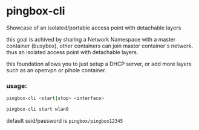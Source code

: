 # pingbox-cli

Showcase of an isolated/portable access point with detachable layers

this goal is achived by sharing a Network Namespace with a master container (busybox), other containers can join master container's network. thus an isolated access point with detachable layers.

this foundation allows you to just setup a DHCP server, or add more layers such as an openvpn or pihole container.

### usage:
```bash
pingbox-cli <start|stop> <interface>

pingbox-cli start wlan0
```

default ssid/password is `pingbox/pingbox12345`